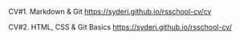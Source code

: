 CV#1. Markdown & Git
https://syderi.github.io/rsschool-cv/cv

CV#2. HTML, CSS & Git Basics
https://syderi.github.io/rsschool-cv/
